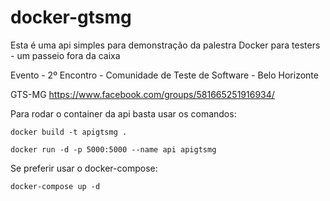 # docker-gtsmg

Esta é uma api simples para demonstração da palestra Docker para testers - um passeio fora da caixa

Evento - 2º Encontro - Comunidade de Teste de Software - Belo Horizonte

GTS-MG https://www.facebook.com/groups/581665251916934/

Para rodar o container da api basta usar os comandos:

```docker build -t apigtsmg .```

```docker run -d -p 5000:5000 --name api apigtsmg```

Se preferir usar o docker-compose:

```docker-compose up -d```



